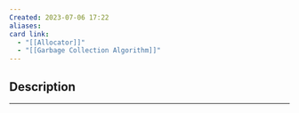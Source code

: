 ```yaml
---
Created: 2023-07-06 17:22
aliases: 
card link:
  - "[[Allocator]]"
  - "[[Garbage Collection Algorithm]]"
---
```

## Description
---



